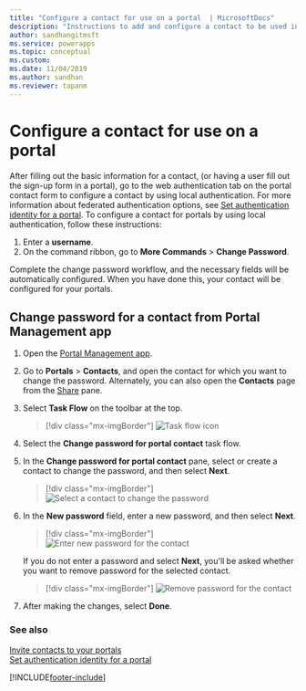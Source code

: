 ```yaml
---
title: "Configure a contact for use on a portal  | MicrosoftDocs"
description: "Instructions to add and configure a contact to be used in a portal."
author: sandhangitmsft
ms.service: powerapps
ms.topic: conceptual
ms.custom: 
ms.date: 11/04/2019
ms.author: sandhan
ms.reviewer: tapanm
---
```


# Configure a contact for use on a portal

After filling out the basic information for a contact, (or having a user fill out the sign-up form in a portal), go to the web authentication tab on the portal contact form to configure a contact by using local authentication. For more information about federated authentication options, see [Set authentication identity for a portal](set-authentication-identity.md). To configure a contact for portals by using local authentication, follow these instructions:  

1.  Enter a **username**.
2.  On the command ribbon, go to **More Commands** &gt; **Change Password**.

Complete the change password workflow, and the necessary fields will be automatically configured. When you have done this, your contact will be configured for your portals.

## Change password for a contact from Portal Management app

1.  Open the [Portal Management app](configure-portal.md).

2.  Go to **Portals** > **Contacts**, and open the contact for which you want to change the password.
    Alternately, you can also open the **Contacts** page from the [Share](../manage-existing-portals.md#share) pane. 

3.	Select **Task Flow** on the toolbar at the top.

    > [!div class="mx-imgBorder"]
    > ![Task flow icon](../media/task-flow.png "Task flow icon")

4.	Select the **Change password for portal contact** task flow.

5.	In the **Change password for portal contact** pane, select or create a contact to change the password, and then select **Next**.

    > [!div class="mx-imgBorder"]
    > ![Select a contact to change the password](../media/change-password-select-contact.png "Select a contact to change the password")

6.	In the **New password** field, enter a new password, and then select **Next**.

    > [!div class="mx-imgBorder"]
    > ![Enter new password for the contact](../media/change-password-new-password.png "Enter new password for the contact")

    If you do not enter a password and select **Next**, you'll be asked whether you want to remove password for the selected contact.

    > [!div class="mx-imgBorder"]
    > ![Remove password for the contact](../media/change-password-remove-password.png "Remove password for the contact")

7.	After making the changes, select **Done**.


### See also
[Invite contacts to your portals](invite-contacts.md)  
[Set authentication identity for a portal](set-authentication-identity.md)  

[!INCLUDE[footer-include](../../../includes/footer-banner.md)]